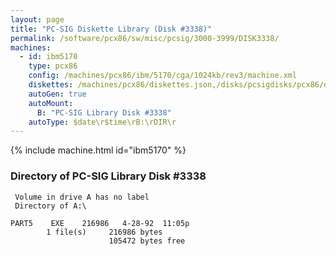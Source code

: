```yaml
---
layout: page
title: "PC-SIG Diskette Library (Disk #3338)"
permalink: /software/pcx86/sw/misc/pcsig/3000-3999/DISK3338/
machines:
  - id: ibm5170
    type: pcx86
    config: /machines/pcx86/ibm/5170/cga/1024kb/rev3/machine.xml
    diskettes: /machines/pcx86/diskettes.json,/disks/pcsigdisks/pcx86/diskettes.json
    autoGen: true
    autoMount:
      B: "PC-SIG Library Disk #3338"
    autoType: $date\r$time\rB:\rDIR\r
---
```


{% include machine.html id="ibm5170" %}

### Directory of PC-SIG Library Disk #3338

     Volume in drive A has no label
     Directory of A:\

    PART5    EXE    216986   4-28-92  11:05p
            1 file(s)     216986 bytes
                          105472 bytes free
